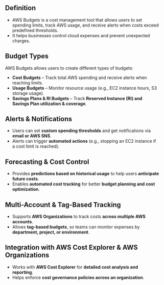 ## **Definition**

- AWS Budgets is a cost management tool that allows users to set spending limits, track AWS usage, and receive alerts when costs exceed predefined thresholds.
- It helps businesses control cloud expenses and prevent unexpected charges.

## **Budget Types**

AWS Budgets allows users to create different types of budgets:

- **Cost Budgets** – Track total AWS spending and receive alerts when reaching limits.
- **Usage Budgets** – Monitor resource usage (e.g., EC2 instance hours, S3 storage usage).
- **Savings Plans & RI Budgets** – Track **Reserved Instance (RI) and Savings Plan utilization & coverage**.

## **Alerts & Notifications**

- Users can set **custom spending thresholds** and get notifications via **email or AWS SNS**.
- Alerts can trigger **automated actions** (e.g., stopping an EC2 instance if a cost limit is reached).

## **Forecasting & Cost Control**

- Provides **predictions based on historical usage** to help users **anticipate future costs**.
- Enables **automated cost tracking** for better **budget planning and cost optimization**.

## **Multi-Account & Tag-Based Tracking**

- Supports **AWS Organizations** to track costs **across multiple AWS accounts**.
- Allows **tag-based budgets**, so teams can monitor expenses by **department, project, or environment**.

## **Integration with AWS Cost Explorer & AWS Organizations**

- Works with **AWS Cost Explorer** for **detailed cost analysis and reporting**.
- Helps enforce **cost governance policies across an organization**.
